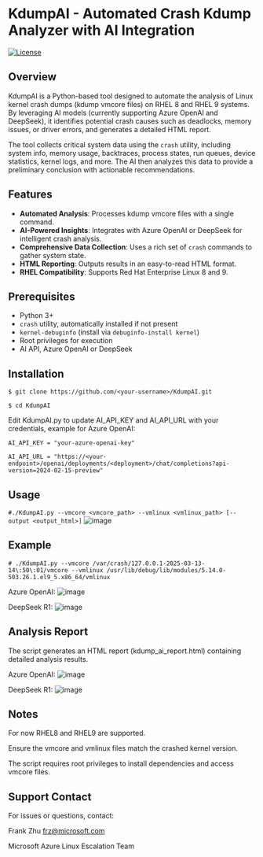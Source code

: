 # KdumpAI - Automated Crash Kdump Analyzer with AI Integration

[![License](https://img.shields.io/badge/License-MIT-blue.svg)](https://opensource.org/licenses/MIT)

## Overview

KdumpAI is a Python-based tool designed to automate the analysis of Linux kernel crash dumps (kdump vmcore files) on RHEL 8 and RHEL 9 systems. By leveraging AI models (currently supporting Azure OpenAI and DeepSeek), it identifies potential crash causes such as deadlocks, memory issues, or driver errors, and generates a detailed HTML report.

The tool collects critical system data using the `crash` utility, including system info, memory usage, backtraces, process states, run queues, device statistics, kernel logs, and more. The AI then analyzes this data to provide a preliminary conclusion with actionable recommendations.

## Features

- **Automated Analysis**: Processes kdump vmcore files with a single command.
- **AI-Powered Insights**: Integrates with Azure OpenAI or DeepSeek for intelligent crash analysis.
- **Comprehensive Data Collection**: Uses a rich set of `crash` commands to gather system state.
- **HTML Reporting**: Outputs results in an easy-to-read HTML format.
- **RHEL Compatibility**: Supports Red Hat Enterprise Linux 8 and 9.

## Prerequisites
- Python 3+
- `crash` utility, automatically installed if not present
- `kernel-debuginfo` (install via `debuginfo-install kernel`)
- Root privileges for execution
- AI API, Azure OpenAI or DeepSeek

## Installation

`$ git clone https://github.com/<your-username>/KdumpAI.git`

`$ cd KdumpAI`

Edit KdumpAI.py to update AI_API_KEY and AI_API_URL with your credentials, example for Azure OpenAI:

`AI_API_KEY = "your-azure-openai-key"`

`AI_API_URL = "https://<your-endpoint>/openai/deployments/<deployment>/chat/completions?api-version=2024-02-15-preview"`

## Usage
`#./KdumpAI.py --vmcore <vmcore_path> --vmlinux <vmlinux_path> [--output <output_html>]`
![image](https://github.com/user-attachments/assets/3a7d736b-e81b-40a1-85b8-ed2fa4654268)

## Example
`# ./KdumpAI.py --vmcore /var/crash/127.0.0.1-2025-03-13-14\:50\:01/vmcore --vmlinux /usr/lib/debug/lib/modules/5.14.0-503.26.1.el9_5.x86_64/vmlinux` 

Azure OpenAI:
![image](https://github.com/user-attachments/assets/18c0423b-3059-4172-bf41-cd7373883860)

DeepSeek R1:
![image](https://github.com/user-attachments/assets/dc93edd2-d99a-47ee-baf4-bfe46d991c90)



## Analysis Report
The script generates an HTML report (kdump_ai_report.html) containing detailed analysis results.

Azure OpenAI:
![image](https://github.com/user-attachments/assets/a34659d3-d20e-442e-b39e-93b558dea2b3)

DeepSeek R1:
![image](https://github.com/user-attachments/assets/c6f3c98e-08ad-44b6-bae1-667c09cf28ab)


## Notes
For now RHEL8 and RHEL9 are supported.

Ensure the vmcore and vmlinux files match the crashed kernel version.

The script requires root privileges to install dependencies and access vmcore files.

## Support Contact

For issues or questions, contact:

Frank Zhu [frz@microsoft.com](mailto:frz@microsoft.com)

Microsoft Azure Linux Escalation Team
